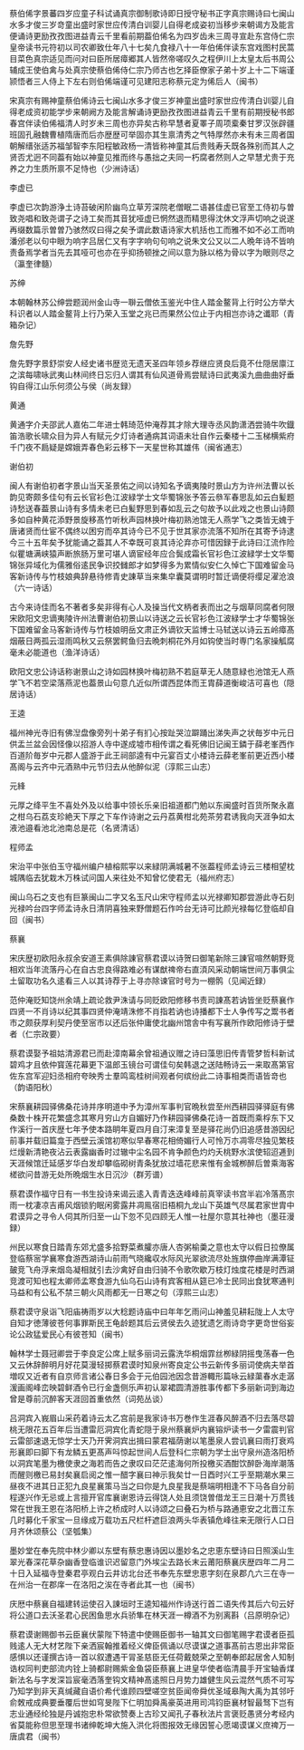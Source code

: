 <!-- { "loadSidebar": true } -->
蔡伯俙字景蕃四岁应童子科试诵真宗御制歌诗即日授守秘书正字真宗赐诗曰七闽山水多才俊三岁竒童出盛时家世应传清白训婴儿自得老成姿初当移步来朝谒方及能言便诵诗更励孜孜图进益青云千里看前期葢伯俙名为四岁齿未三周寻宣赴东宫侍仁宗皇帝读书元符初以司农卿致仕年八十七矣凢食禄八十一年伯俙伴读东宫戏图村民蒿目菜色真宗适见而问对曰臣所居瘴郷其人皆然帝嗟叹久之程伊川上太皇太后书周公辅成王使伯禽与处真宗使蔡伯俙侍仁宗乃师古也乞择臣僚家子弟十岁上十二下端谨颕悟者三人侍上下左右则伯俙端谨可见建阳志称蔡元定为俙后人（闽书）

宋真宗有赐神童蔡伯俙诗云七闽山水多才俊三岁神童出盛时家世应传清白训婴儿自得老成资初能学步来朝阙方及能言解诵诗更励孜孜图进益青云千里有前期授秘书郎春宫伴读伯俙福清人时岁未三周也亦异矣古称早慧者夏睪子周项槖秦甘罗汉张辟疆班固孔融魏曹植隋唐而后亦歴歴可举固亦其生禀清秀之气特厚然亦未有未三周者国朝解缙张适苏福邹智李东阳程敏政杨一清皆称神童其后贵贱寿夭既各殊别而其人之贤否尤迥不同葢有始以神童见推而终与愚拙之夫同一朽腐者然则人之早慧尤贵于充养之力生质所禀不足恃也（少洲诗话）

李虚已

李虚已次韵游浄土诗苔破闲阶幽鸟立草芳深院老僧眠二语甚佳虚已官至工侍初与曽致尧唱和致尧谓子之诗工矣而其音犹哑虚已惘然退而精思得沈休文浮声切响之说遂再缀数篇示曽曽乃骇然叹曰得之矣予谓此数语诗家大机括也工而雅不如不必工而响潘邠老以句中眼为响字吕居仁又有字字响句句响之说朱文公又以二人晩年诗不皆响责备焉学者当先去其哑可也亦在乎抑扬顿挫之间以意为脉以格为骨以字为眼则尽之（瀛奎律髓）

苏绅

本朝翰林苏公绅尝题润州金山寺一聨云僧依玉鉴光中住人踏金鳌背上行时公方举大科识者以人踏金鳌背上行乃荣入玉堂之兆已而果然公位止于内相岂亦诗之谶耶（青箱杂记）

詹先野

詹先野字景舒崇安人经史诸书歴览无遗天圣四年领乡荐继应贤良后竟不仕隠居廪江之滨每啸咏武夷山林间终日忘归人谓其有仙风道骨焉尝赋诗曰武夷溪九曲曲曲好垂钩自得江山乐何须公与侯（尚友録）

黄通

黄通字介夫邵武人嘉佑二年进士韩琦范仲淹荐其才除大理寺丞风韵潇洒尝骑牛吹鐡笛浩歌长啸众目为异人有赋元夕灯诗者通病其词语未壮自作云秦楼十二玉梯横紫府千门夜不扃疑是嫦娥弄春色彩云移下一天星世称其雄伟（闽省通志）

谢伯初

闽人有谢伯初者字景山当天圣景佑之间以诗知名予谪夷陵时景山方为许州法曹以长韵见寄颇多佳句有云长官衫色江波緑学士文华蜀锦张予答云叅军春思乱如云白髪题诗愁送春葢景山诗有多情未老已白髪野思到春如乱云之句故予以此戏之也景山诗颇多如自种黄花添野景旋移髙竹听秋声园林换叶梅初熟池馆无人燕学飞之类皆无媿于唐诸贤而仕宦不偶终以困穷而卒其诗今已不见于世其家亦流落不知所在其寄予诗逮今三十五年矣予犹能诵之葢其人不幸既可哀其诗沦弃亦可惜因録于此诗曰江流作险似瞿塘满峡猿声断旅肠万里可堪人谪宦经年应合鬓成霜长官衫色江波緑学士文华蜀锦张异域化为儒雅俗逺民争识挍雠郎才如梦得多为累情似安仁久悼亡下国难留金马客新诗传与竹枝娘典辞悬待修青史諌草当来集皁囊莫谓明时暂迁谪便将缨足濯沧浪（六一诗话）

古今来诗佳而名不著者多矣非得有心人及操当代文柄者表而出之与烟草同腐者何限宋欧阳文忠谪夷陵许州法曹谢伯初景山以诗送之云长官衫色江波緑学士才华蜀锦张下国难留金马客新诗传与竹枝娘明岳文肃正外谪钦天监博士马轼送以诗云五岭瘴髙烟蔽日两孤云湿雨鸣秋又云祭罢鳄鱼归去晩刺桐花外月如钩使当时専门名家操觚腐毫未必能道也（渔洋诗话）

欧阳文忠公诗话称谢景山之诗如园林换叶梅初熟不若庭草无人随意緑也池馆无人燕学飞不若空梁落燕泥也葢景山句意凢近似所谓西昆体而王胄薛道衡峻洁可喜也（隠居诗话）

王逵

福州神光寺旧有佛湼盘像旁列十弟子有扪心按趾哭泣躃踊出涕失声之状毎岁中元日供盂兰盆会因怪像以招游人寺中遂成墟市相传谓之看死佛旧记闽王鏻于薛老峯西作百道阶毎岁中元郡人盛游于此王祠部逵有中元宴百丈小楼诗云薛老峯前更近西小楼髙阁与云齐中元酒熟中元节归去从他醉似泥（淳熙三山志）

元綘

元厚之绛平生不喜处外及以给事中领长乐亲旧祖道都门勉以东闽盛时百货所聚永嘉之柑乌石荔支珍絶天下厚之下车作诗谢之云丹荔黄柑北苑茶劳君诱我向天涯争如太液池邉看池北池南总是花（名贤清话）

程师孟

宋治平中张伯玉守福州编户植榕熙寜以来緑阴满城暑不张葢程师孟诗云三楼相望枕城隅临去犹栽木万株试问国人来往处不知曾忆使君无（福州府志）

闽山乌石之支也有巨篆闽山二字又名玉尺山宋守程师孟以光禄卿知郡尝游此寺石刻光禄吟台四字师孟诗永日清阴喜独来野僧题石作吟台无诗可比颜光禄每忆登临却自回（闽书）

蔡襄

宋庆歴初欧阳永叔余安道王素俱除諌官蔡君谟以诗贺曰御笔新除三諌官喧然朝野竞相欢当年流落丹心在自古忠良得路难必有谋猷禆帝右直湏风采动朝端世间万事俱尘土留取功名久逺看三人以其诗荐于上寻亦除谏官时号为一棚鹘（见闻近録）

范仲淹贬知饶州余靖上疏论救尹洙请与同贬欧阳修移书责司諌髙若讷皆坐贬蔡襄作四贤一不肖诗以纪其事四贤仲淹靖洙修不肖指若讷也诗播都下士人争传写之鬻书者市之颇获厚利契丹使至宻市以还后张仲庸使北幽州馆舎中有写襄所作欧阳修诗于壁者（仁宗政要）

蔡君谟娶予祖姑清源君已而赴漳南幕余曾祖通议赠之诗曰藻思旧传青管梦哲科新试碧鸡才且依仲寳莲花幕更下温郎玉镜台可谓佳句矣韩退之送陆畅诗云一来取髙第官佐东宫军迎妇丞相府夸映秀士羣鸣鸾桂树间观者何缤纷此二诗事相类而语皆竒也（韵语阳秋）

宋蔡襄耕园驿佛桑花诗并序明道中予为漳州军事判官晩秋尝至州西耕园驿驿庭有佛桑数十株开花繁盛念其寒月穷山方自媚好乃作耕园驿佛桑花诗一首既而乘桴东下又作溪行一首庆歴七年予使本路眀年夏四月自汀来漳复至是驿花尚仍旧追感昔游因纪前事并载旧篇龛于西壁云溪馆初寒似早春寒花相倚媚行人可怜万朩凋零尽独见繁枝烂熳新清艳夜沾云表露幽香时过辙中尘名园不肯争颜色灼灼夭桃野水滨使轺迢逓到天涯候馆迁延感岁华白发却攀临砌树青条犹放过墙花悲来惟有金城栁醉后曽乘海客槎欲问昔游无处所晩烟生水日沉沙（群芳谱）

蔡君谟作福守日有一书生投诗来谒云逺入青青迭迭峰峰前真宰读书宫半岩冷落髙宗雨一枕凄凉吉甫风烟锁豹眠闲雾露井凋鳯宿旧梧桐九龙山下英雄气尽属君家世胄中君谟异之寻令人伺其所归至一山下忽不见四顾无人惟一社屋尔意其社神也（墨荘漫録）

州民以寒食日踏青东郊尤盛多拾野菜煮臛亦唐人杏粥榆羮之意也太守以假日拉僚属登临蔡宻学襄寒食游西湖诗山前雨气晓纔収水际风光翠欲流尽处旌旗停曲岸满潭钲皷竞飞舟浮来烟岛凝相就引去沙禽好自由归骑不令歌吹歇万枝灯烛度花楼是时西湖竞渡可知也程太卿师孟寒食游九仙乌石山诗有宾客相从筵已冷士民同出食犹寒通判马益和有公私不禁三朝火风雨都无一日寒之句（淳熙三山志）

蔡君谟守泉诣飞阳庙祷雨岁以大稔题诗庙中曰年年乞雨问山神羞见耕耘陇上人太守自知才徳薄彼苍何事罪斯民王龟龄题其后云贤侯去久迹犹遗乞雨诗竒字更竒世俗妄论公政猛爱民心有彼苍知（闽书）

翰林学士聂冠卿尝于李良定公席上赋多丽词云露洗华桐烟霏丝栁緑阴摇曳荡春一色又云休辞醉明月好花莫漫轻掷蔡君谟时知泉州寄良定公书云新传多丽词使病夫举首増叹又近者有自京师言诸公春日多会于元伯园池因念昔游輙形篇咏云緑蕖春水走潺湲画阁峰峦映碧鲜酒令已行金盏侧乐声初认翠裙圆清游胜事传都下多丽新词到海边曾是尊前沉醉客天涯回首重依然（词苑丛谈）

吕洞宾入峩眉山采药着诗云太乙宫前是我家诗书万巻作生涯春风醉酒不归去落尽碧桃无限花五百年后当遭雷厄洞宾化青蛇隠于泉州蔡襄炉内襄镕炉读书一夕雷震判官云雷部速退无惊学士天乃开霁洞宾出揖曰蒙君福荫谢以笔墨泉人尝讥襄曰雨打衰鸡形襄即曰脚下有龙鳞五更髙声呌惊起世间人后登科仁宗朝为学士出守泉州造洛阳桥以洞宾笔墨为檄使隶之海若而告之隶叹曰茫茫逺海何所投檄买酒酣饮醉卧海岸潮落而醒则檄已易封矣襄启阅之惟一醋字襄曰神示我矣廿一日酉时兴工乎至期潮水果三昼夜不进其日正犯九良星襄策马当之曰你是九良星我是蔡端明相逢不下马各自分前程遂兴作无忌或上言擅开官库襄谢恩诗云得饶人处且须饶曽借龙王三日潮十万贯钱常在世我王恩在洛阳桥上许之桥成时人以诗颂之曰叠石为桥与路通恵安之北晋江东几时募化千家宝一旦缘成万载功五尺栏杆遮巨浪两头华表镇危峰往来无限行人口日月齐休颂蔡公（坚瓠集）

墨妙堂在奉先院中林少卿以东壁有蔡忠惠诗因以墨妙名之忠恵东壁诗曰日照溪山生翠光春深花草杂幽香登临谁识迟留意门外埃尘去路长末云莆阳蔡襄庆歴四年二月二十日入延福寺登秦君亭观白云井访北台还书奉先东壁忠恵字刻在泉郡凢六三在寺一在州治一在郡庠一在洛阳之涘在寺者此其一也（闽书）

庆厯中蔡襄自福建转运使召入諌垣时王逵知福州作诗送行首二语失传其后六句云好将公道口去沃圣君心民困鱼思水兵骄隼在林天涯一樽酒不为别离斟（吕原明杂记）

蔡君谟谢赐御书云臣襄伏蒙陛下特遣中使赐臣御书一轴其文曰御笔赐字君谟者臣孤贱逺人无大材艺陛下亲洒宸翰推着经义俾臣佩诵以尽谟谋之道事髙前古恩出非常臣感惧以还谨撰古诗一首以叙遭遇干冐圣慈臣无任荷戴兢荣之至朝奉郎起居舍人知制诰权同判吏部流内铨上骑都尉赐紫金鱼袋臣蔡襄上进皇华使者临清晨手开宝轴香煤新法名与字发深旨宸毫洒落奎钩文精神髙逺照日月势力雄健生风云混然气质不可写乃知学到非天真缄藏自语价希代谁顾四壁嗟空贫臣闻帝舜优圣域皋陶大禹为其邻吁俞敇戒成典要垂覆后世如穹旻陛下仁明加舜禹豪英进用司鸿钧臣襄材智最驽下岂有志业通经纶独是丹诚抱忠朴常欲赞奏上古珍又闻孔子春秋法片言褒贬愚贤分考经内省莫能称但思至理书诸绅乾坤大施入洪化将图报效无缘因誓心愿竭谟谋义庶禆万一唐虞君（闽书）

